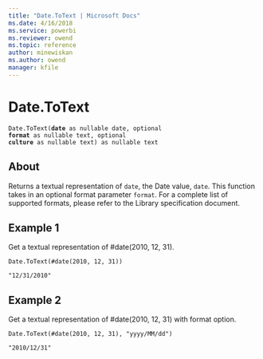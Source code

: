 ```yaml
---
title: "Date.ToText | Microsoft Docs"
ms.date: 4/16/2018
ms.service: powerbi
ms.reviewer: owend
ms.topic: reference
author: minewiskan
ms.author: owend
manager: kfile
---
```

# Date.ToText
<code>Date.ToText(**date** as nullable date, optional **format** as nullable text, optional **culture** as nullable text) as nullable text</code>

## About
Returns a textual representation of <code>date</code>, the Date value, <code>date</code>. This function takes in an optional format parameter <code>format</code>. For a complete list of supported formats, please refer to the Library specification document.

## Example 1
Get a textual representation of #date(2010, 12, 31).

```
Date.ToText(#date(2010, 12, 31))
```

```
"12/31/2010"
```


## Example 2
Get a textual representation of #date(2010, 12, 31) with format option.

```
Date.ToText(#date(2010, 12, 31), "yyyy/MM/dd")
```

```
"2010/12/31"
```







